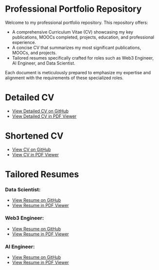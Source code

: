 # Professional Portfolio Repository

Welcome to my professional portfolio repository. This repository offers:

- A comprehensive Curriculum Vitae (CV) showcasing my key publications, MOOCs completed, projects, education, and professional experience.
- A concise CV that summarizes my most significant publications, MOOCs, and projects.
- Tailored resumes specifically crafted for roles such as Web3 Engineer, AI Engineer, and Data Scientist.

Each document is meticulously prepared to emphasize my expertise and alignment with the requirements of these specialized roles.

# Detailed CV

- [View Detailed CV on GitHub](https://github.com/umermjd11/Resumes-CV/blob/main/CV_detailed_UmerMajeed.pdf)
- [View Detailed CV in PDF Viewer](https://mozilla.github.io/pdf.js/web/viewer.html?file=https://raw.githubusercontent.com/umermjd11/Resumes-CV/main/CV_detailed_UmerMajeed.pdf)

# Shortened CV

- [View CV on GitHub](https://github.com/umermjd11/Resumes-CV/blob/main/CV_UmerMajeed.pdf)
- [View CV in PDF Viewer](https://mozilla.github.io/pdf.js/web/viewer.html?file=https://raw.githubusercontent.com/umermjd11/Resumes-CV/main/CV_UmerMajeed.pdf)

# Tailored Resumes

### Data Scientist:
- [View Resume on GitHub](https://github.com/umermjd11/Resumes-CV/blob/main/Data-Scientist/Resume_DataScientist_UmerMajeed.pdf)
- [View Resume in PDF Viewer](https://mozilla.github.io/pdf.js/web/viewer.html?file=https://raw.githubusercontent.com/umermjd11/Resumes-CV/main/Data-Scientist/Resume_DataScientist_UmerMajeed.pdf)

### Web3 Engineer:
- [View Resume on GitHub](https://github.com/umermjd11/Resumes-CV/blob/main/Web3-Engineer/Resume_Web3Engineer_UmerMajeed.pdf)
- [View Resume in PDF Viewer](https://mozilla.github.io/pdf.js/web/viewer.html?file=https://raw.githubusercontent.com/umermjd11/Resumes-CV/main/Web3-Engineer/Resume_Web3Engineer_UmerMajeed.pdf)

### AI Engineer:
- [View Resume on GitHub](https://github.com/umermjd11/Resumes-CV/blob/main/AI-Engineer/Resume_AIEngineer_UmerMajeed.pdf)
- [View Resume in PDF Viewer](https://mozilla.github.io/pdf.js/web/viewer.html?file=https://raw.githubusercontent.com/umermjd11/Resumes-CV/main/AI-Engineer/Resume_AIEngineer_UmerMajeed.pdf)

